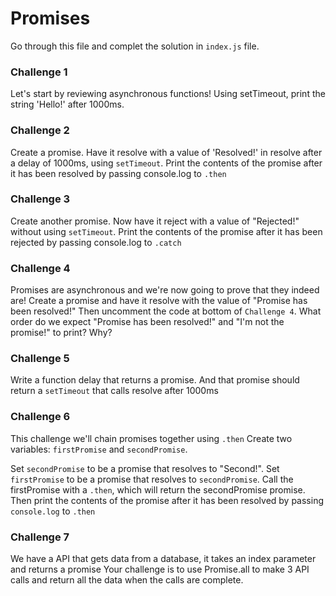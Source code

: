 # Promises
Go through this file and complet the solution in `index.js` file.

### Challenge 1
Let's start by reviewing asynchronous functions! Using setTimeout, print the string 'Hello!' after 1000ms.

### Challenge 2
Create a promise. Have it resolve with a value of 'Resolved!' in resolve after a delay of 1000ms, using `setTimeout`. Print the contents of the promise after it has been resolved by passing console.log to `.then`

### Challenge 3
Create another promise. Now have it reject with a value of "Rejected!" without using `setTimeout`. Print the contents of the promise after it has been rejected by passing console.log to `.catch`

### Challenge 4
Promises are asynchronous and we're now going to prove that they indeed are! Create a promise and have it resolve with the value of "Promise has been resolved!" Then uncomment the code at bottom of `Challenge 4`. What order do we expect "Promise has been resolved!" and "I'm not the promise!" to print? Why?

### Challenge 5
Write a function delay that returns a promise. And that promise should return a `setTimeout` that calls resolve after 1000ms

### Challenge 6
This challenge we'll chain promises together using `.then` Create two variables: `firstPromise` and `secondPromise`.

Set `secondPromise` to be a promise that resolves to "Second!".
Set `firstPromise` to be a promise that resolves to `secondPromise`.
Call the firstPromise with a `.then`, which will return the secondPromise promise.
Then print the contents of the promise after it has been resolved by passing `console.log` to `.then`

### Challenge 7
We have a API that gets data from a database, it takes an index parameter and returns a promise Your challenge is to use Promise.all to make 3 API calls and return all the data when the calls are complete.